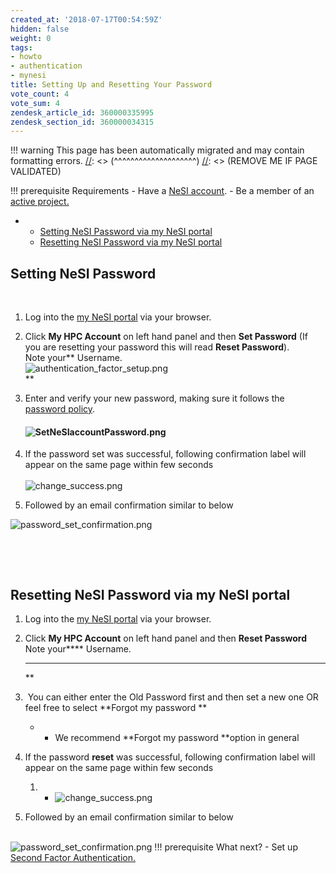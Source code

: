 ```yaml
---
created_at: '2018-07-17T00:54:59Z'
hidden: false
weight: 0
tags:
- howto
- authentication
- mynesi
title: Setting Up and Resetting Your Password
vote_count: 4
vote_sum: 4
zendesk_article_id: 360000335995
zendesk_section_id: 360000034315
---
```




[//]: <> (REMOVE ME IF PAGE VALIDATED)
[//]: <> (vvvvvvvvvvvvvvvvvvvv)
!!! warning
    This page has been automatically migrated and may contain formatting errors.
[//]: <> (^^^^^^^^^^^^^^^^^^^^)
[//]: <> (REMOVE ME IF PAGE VALIDATED)

!!! prerequisite Requirements
     -   Have a [NeSI
         account](../../Getting_Started/Accounts-Projects_and_Allocations/Creating_a_NeSI_Account_Profile.md).
     -   Be a member of an [active
         project.](https://support.nesi.org.nz/hc/en-gb/sections/360000196195-Accounts-Projects)

-   -   [Setting NeSI Password via my NeSI
        portal](#h_d7de94ee-b517-41dd-b70e-6fca380b38a6)
    -   [Resetting NeSI Password via my NeSI
        portal](#h_01G15PT2EM836JXJK202V52QZP)

##  **Setting NeSI Password**

 

1.  Log into the [my NeSI portal](https://my.nesi.org.nz) via your
    browser.  
      

2.  Click **My HPC Account** on left hand panel and then **Set
    Password** (If you are resetting your password this will read
    **Reset Password**).  
    Note your** Username.  
    ![authentication\_factor\_setup.png](../../assets/images/Setting_Up_and_Resetting_Your_Password.png)  
    **

3.  Enter and verify your new password, making sure it follows the
    [password
    policy](../../General/NeSI_Policies/NeSI_Password_Policy.md).  
      

    #### ![SetNeSIaccountPassword.png](../../assets/images/Setting_Up_and_Resetting_Your_Password_0.png)

4.  If the password set was successful, following confirmation label
    will appear on the same page within few seconds  
       
    ![change\_success.png](../../assets/images/Setting_Up_and_Resetting_Your_Password_1.png)

5.  Followed by an email confirmation similar to below

![password\_set\_confirmation.png](../../assets/images/Setting_Up_and_Resetting_Your_Password_2.png)

 

 

## **Resetting NeSI Password via my NeSI portal**

1.  Log into the [my NeSI portal](https://my.nesi.org.nz) via your
    browser.  
      
2.  Click **My HPC Account** on left hand panel and then **Reset
    Password**  
    Note your**** Username.  
      
    **** **  
    **
3.   You can either enter the Old Password first and then set a new one
    OR feel free to select **Forgot my password **  
    -   -   We recommend **Forgot my password **option in general   
              
4.  If the password **reset** was successful, following confirmation
    label will appear on the same page within few seconds  
    1.  -   ![change\_success.png](../../assets/images/Setting_Up_and_Resetting_Your_Password_3.png)
5.  Followed by an email confirmation similar to below  
       
      

![password\_set\_confirmation.png](../../assets/images/Setting_Up_and_Resetting_Your_Password_4.png)
!!! prerequisite What next?
     -   Set up [Second Factor
         Authentication.](../../Getting_Started/Accessing_the_HPCs/Setting_Up_Two_Factor_Authentication.md)

 